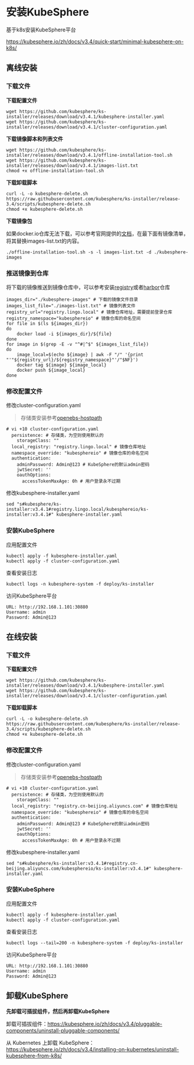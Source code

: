 # 安装KubeSphere

基于k8s安装KubeSphere平台

https://kubesphere.io/zh/docs/v3.4/quick-start/minimal-kubesphere-on-k8s/



## 离线安装

### 下载文件

**下载配置文件**

```
wget https://github.com/kubesphere/ks-installer/releases/download/v3.4.1/kubesphere-installer.yaml
wget https://github.com/kubesphere/ks-installer/releases/download/v3.4.1/cluster-configuration.yaml
```

**下载镜像脚本和列表文件**

```
wget https://github.com/kubesphere/ks-installer/releases/download/v3.4.1/offline-installation-tool.sh
wget https://github.com/kubesphere/ks-installer/releases/download/v3.4.1/images-list.txt
chmod +x offline-installation-tool.sh
```

**下载卸载脚本**

```
curl -L -o kubesphere-delete.sh https://raw.githubusercontent.com/kubesphere/ks-installer/release-3.4/scripts/kubesphere-delete.sh
chmod +x kubesphere-delete.sh
```

**下载镜像包**

如果docker.io仓库无法下载，可以参考官网提供的[文档](https://kubesphere.io/zh/docs/v3.4/installing-on-kubernetes/on-prem-kubernetes/install-ks-on-linux-airgapped/)，在最下面有镜像清单，将其替换images-list.txt的内容。

```
./offline-installation-tool.sh -s -l images-list.txt -d ./kubesphere-images
```

### 推送镜像到仓库

将下载的镜像推送到镜像仓库中，可以参考安装[registry](https://atengk.github.io/work/#/work/kubernetes/deploy/harbor/registry/)或者[harbor](https://atengk.github.io/work/#/work/kubernetes/deploy/harbor/v2.11.1/)仓库

```shell
images_dir="./kubesphere-images" # 下载的镜像文件目录
images_list_file="./images-list.txt" # 镜像列表文件
registry_url="registry.lingo.local" # 镜像仓库地址，需要提前登录仓库
registry_namespace="kubesphereio" # 镜像仓库的命名空间
for file in $(ls ${images_dir})
do
	docker load -i ${images_dir}/${file}
done
for image in $(grep -E -v "^#|^$" ${images_list_file})
do
	image_local=$(echo ${image} | awk -F "/" '{print "'"${registry_url}/${registry_namespace}"'/"$NF}')
	docker tag ${image} ${image_local}
	docker push ${image_local}
done
```

### 修改配置文件

修改cluster-configuration.yaml

> 存储类安装参考[openebs-hostpath](https://atengk.github.io/work/#/work/kubernetes/deploy/storage/openebs/local/)

```shell
# vi +10 cluster-configuration.yaml
  persistence: # 存储类，为空则使用默认的
    storageClass: ""
  local_registry: "registry.lingo.local" # 镜像仓库地址
  namespace_override: "kubesphereio" # 镜像仓库的命名空间
  authentication:
    adminPassword: Admin@123 # KubeSphere的默认admin密码
    jwtSecret: ''
    oauthOptions:
      accessTokenMaxAge: 0h # 用户登录永不过期
```

修改kubesphere-installer.yaml

```
sed "s#kubesphere/ks-installer:v3.4.1#registry.lingo.local/kubesphereio/ks-installer:v3.4.1#" kubesphere-installer.yaml
```

### 安装KubeSphere

应用配置文件

```
kubectl apply -f kubesphere-installer.yaml
kubectl apply -f cluster-configuration.yaml
```

查看安装日志

```
kubectl logs -n kubesphere-system -f deploy/ks-installer
```

访问KubeSphere平台

```
URL: http://192.168.1.101:30880
Username: admin
Password: Admin@123
```



## 在线安装

### 下载文件

**下载配置文件**

```
wget https://github.com/kubesphere/ks-installer/releases/download/v3.4.1/kubesphere-installer.yaml
wget https://github.com/kubesphere/ks-installer/releases/download/v3.4.1/cluster-configuration.yaml
```

**下载卸载脚本**

```
curl -L -o kubesphere-delete.sh https://raw.githubusercontent.com/kubesphere/ks-installer/release-3.4/scripts/kubesphere-delete.sh
chmod +x kubesphere-delete.sh
```

### 修改配置文件

修改cluster-configuration.yaml

> 存储类安装参考[openebs-hostpath](https://atengk.github.io/work/#/work/kubernetes/deploy/storage/openebs/local/)

```shell
# vi +10 cluster-configuration.yaml
  persistence: # 存储类，为空则使用默认的
    storageClass: ""
  local_registry: "registry.cn-beijing.aliyuncs.com" # 镜像仓库地址
  namespace_override: "kubesphereio" # 镜像仓库的命名空间
  authentication:
    adminPassword: Admin@123 # KubeSphere的默认admin密码
    jwtSecret: ''
    oauthOptions:
      accessTokenMaxAge: 0h # 用户登录永不过期
```

修改kubesphere-installer.yaml

```
sed "s#kubesphere/ks-installer:v3.4.1#registry.cn-beijing.aliyuncs.com/kubesphereio/ks-installer:v3.4.1#" kubesphere-installer.yaml
```

### 安装KubeSphere

应用配置文件

```
kubectl apply -f kubesphere-installer.yaml
kubectl apply -f cluster-configuration.yaml
```

查看安装日志

```
kubectl logs --tail=200 -n kubesphere-system -f deploy/ks-installer
```

访问KubeSphere平台

```
URL: http://192.168.1.101:30880
Username: admin
Password: Admin@123
```



## 卸载KubeSphere

**先卸载可插拔组件，然后再卸载KubeSphere**

卸载可插拔组件：https://kubesphere.io/zh/docs/v3.4/pluggable-components/uninstall-pluggable-components/

从 Kubernetes 上卸载 KubeSphere：https://kubesphere.io/zh/docs/v3.4/installing-on-kubernetes/uninstall-kubesphere-from-k8s/